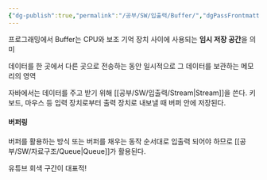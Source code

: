 ```yaml
---
{"dg-publish":true,"permalink":"/공부/SW/입출력/Buffer/","dgPassFrontmatter":true}
---
```


프로그래밍에서 Buffer는 CPU와 보조 기억 장치 사이에 사용되는 **임시 저장 공간**을 의미

데이터를 한 곳에서 다른 곳으로 전송하는 동안 일시적으로 그 데이터를 보관하는 메모리의 영역

자바에서는 데이터를 주고 받기 위해 [[공부/SW/입출력/Stream\|Stream]]을 쓴다.
키보드, 마우스 등 입력 장치로부터 출력 장치로 내보낼 때 버퍼 안에 저장된다.
#### 버퍼링
버퍼를 활용하는 방식 또는 버퍼를 채우는 동작
순서대로 입출력 되어야 하므로 [[공부/SW/자료구조/Queue\|Queue]]가 활용된다.

유튜브 회색 구간이 대표적!